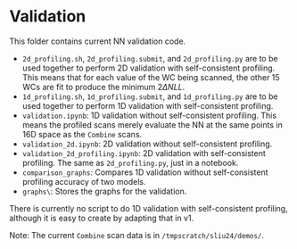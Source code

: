 # Validation

This folder contains current NN validation code.
- `2d_profiling.sh`, `2d_profiling.submit`, and `2d_profiling.py` are to be used together to perform 2D validation with self-consistent profiling. This means that for each value of the WC being scanned, the other 15 WCs are fit to produce the minimum $2\Delta NLL$.
- `1d_profiling.sh`, `1d_profiling.submit`, and `1d_profiling.py` are to be used together to perform 1D validation with self-consistent profiling.
- `validation.ipynb`: 1D validation without self-consistent profiling. This means the profiled scans merely evaluate the NN at the same points in 16D space as the `Combine` scans.
- `validation_2d.ipynb`: 2D validation without self-consistent profiling.
- `validation_2d_profiling.ipynb`: 2D validation with self-consistent profiling. The same as `2d_profiling.py`, just in a notebook.
- `comparison_graphs`: Compares 1D validation without self-consistent profiling accuracy of two models.
- `graphs\`: Stores the graphs for the validation.

There is currently no script to do 1D validation with self-consistent profiling, although it is easy to create by adapting that in v1.

Note: The current `Combine` scan data is in `/tmpscratch/sliu24/demos/`.
